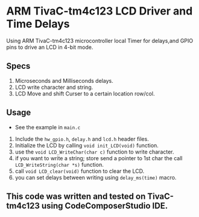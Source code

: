 # ARM TivaC-tm4c123 LCD Driver and Time Delays
Using ARM TivaC-tm4c123 microcontroller local Timer for delays,and GPIO pins to drive an LCD in 4-bit mode.

## Specs
1. Microseconds and Milliseconds delays.
2. LCD write character and string. 
3. LCD Move and shift Curser to a certain location row/col.

## Usage 
- See the example in ```main.c```
1. Include the ```hw_gpio.h```, ```delay.h``` and ```lcd.h``` header files.
2. Initialize the LCD by calling ```void init_LCD(void)``` function.
3. use the ```void LCD_WriteChar(char c)``` function to write character.
4. if you want to write a string; store send a pointer to 1st char the call ```LCD_WriteString(char *s)``` function.
5. call ```void LCD_clear(void)``` function to clear the LCD.
6. you can set delays between writing using ```delay_ms(time)``` macro.

## This code was written and tested on TivaC-tm4c123 using CodeComposerStudio IDE.
